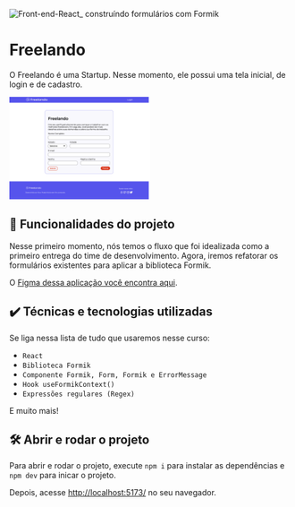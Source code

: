
![Front-end-React_ construíndo formulários com Formik](https://github.com/MonicaHillman/3650-formik/assets/51282495/ea82840e-35c2-46b4-a92f-5e255713099e)

# Freelando

O Freelando é uma Startup. Nesse momento, ele possui uma tela inicial, de login e de cadastro.

<img src="screencapture.png" alt="Imagem do Freelando" width="50%">


## 🔨 Funcionalidades do projeto

Nesse primeiro momento, nós temos o fluxo que foi idealizada como a primeiro entrega do time de desenvolvimento. Agora, iremos refatorar os formulários existentes para aplicar a biblioteca Formik.

O [Figma dessa aplicação você encontra aqui](https://www.figma.com/file/DGIzbfXEi27oiKzI0nGMIV/Freelando-%7C-WebApp-com-React?node-id=244%3A11524&t=J2NfqHrvVIr0jsgs-0).

## ✔️ Técnicas e tecnologias utilizadas

Se liga nessa lista de tudo que usaremos nesse curso:

- `React`
- `Biblioteca Formik`
- `Componente Formik, Form, Formik e ErrorMessage`
- `Hook useFormikContext()`
- `Expressões regulares (Regex)`

E muito mais!

## 🛠️ Abrir e rodar o projeto

Para abrir e rodar o projeto, execute `npm i` para instalar as dependências e `npm dev` para inicar o projeto.

Depois, acesse <a href="http://localhost:5173/">http://localhost:5173/</a> no seu navegador.